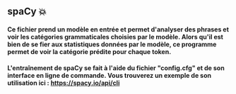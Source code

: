 ## spaCy :boom:

#### Ce fichier prend un modèle en entrée et permet d'analyser des phrases et voir les catégories grammaticales choisies par le modèle. Alors qu'il est bien de se fier aux statistiques données par le modèle, ce programme permet de voir la catégorie prédite pour chaque token. 

#### L'entraînement de spaCy se fait à l'aide du fichier "config.cfg" et de son interface en ligne de commande. Vous trouverez un exemple de son utilisation ici : https://spacy.io/api/cli
